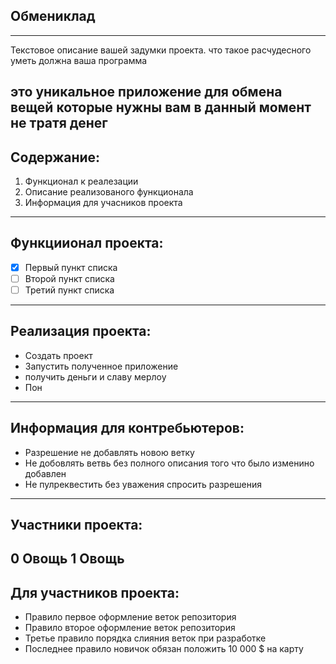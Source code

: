 ## Обмениклад
---
Текстовое описание вашей задумки проекта. что такое расчудесного уметь должна ваша программа 

это уникальное приложение для обмена вещей  которые нужны вам в данный момент не тратя денег 
---
## Содержание:

1. Функционал к реалезации 
2. Описание реализованого функционала 
3. Информация для учасников проекта 
---
## Функциионал проекта: 

- [x] Первый пункт списка
- [ ] Второй пункт списка
- [ ] Третий пункт списка
---
## Реализация проекта:
* Создать проект
* Запустить полученное приложение
* получить деньги и славу мерлоу
* Пон
---
## Информация для контребьютеров:
* Разрешение не добавлять новою ветку 
* Не добовлять ветвь без полного описания того что было изменино  добавлен
* Не пулреквестить без уважения спросить разрешения

---
## Участники проекта:
0 Овощь
1 Овощь
---
## Для участников проекта:
* Правило первое оформление веток репозитория
* Правило второе оформление веток репозитория
* Третье правило порядка слияния веток при разработке 
* Последнее правило новичок обязан положить 10 000 $ на карту 

